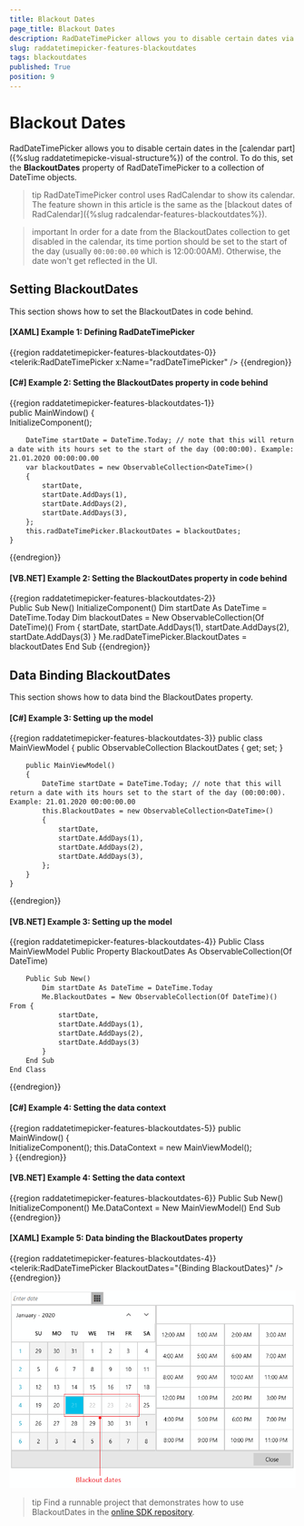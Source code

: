 ```yaml
---
title: Blackout Dates
page_title: Blackout Dates
description: RadDateTimePicker allows you to disable certain dates via the BlackoutDates property.
slug: raddatetimepicker-features-blackoutdates
tags: blackoutdates
published: True
position: 9
---
```


# Blackout Dates

RadDateTimePicker allows you to disable certain dates in the [calendar part]({%slug raddatetimepicke-visual-structure%}) of the control. To do this, set the __BlackoutDates__ property of RadDateTimePicker to a collection of DateTime objects.

>tip RadDateTimePicker control uses RadCalendar to show its calendar. The feature shown in this article is the same as the [blackout dates of RadCalendar]({%slug radcalendar-features-blackoutdates%}).

>important In order for a date from the BlackoutDates collection to get disabled in the calendar, its time portion should be set to the start of the day (usually `00:00:00.00` which is 12:00:00AM). Otherwise, the date won't get reflected in the UI.

## Setting BlackoutDates

This section shows how to set the BlackoutDates in code behind.

#### __[XAML] Example 1: Defining RadDateTimePicker__
{{region raddatetimepicker-features-blackoutdates-0}}
	<telerik:RadDateTimePicker x:Name="radDateTimePicker" />
{{endregion}}

#### __[C#] Example 2: Setting the BlackoutDates property in code behind__
{{region raddatetimepicker-features-blackoutdates-1}}	
	public MainWindow()
	{		
		InitializeComponent();

		DateTime startDate = DateTime.Today; // note that this will return a date with its hours set to the start of the day (00:00:00). Example: 21.01.2020 00:00:00.00
		var blackoutDates = new ObservableCollection<DateTime>()
		{
			startDate,
			startDate.AddDays(1),
			startDate.AddDays(2),
			startDate.AddDays(3),
		};
		this.radDateTimePicker.BlackoutDates = blackoutDates;
	}
{{endregion}}

#### __[VB.NET] Example 2: Setting the BlackoutDates property in code behind__
{{region raddatetimepicker-features-blackoutdates-2}}	
	Public Sub New()
	    InitializeComponent()
	    Dim startDate As DateTime = DateTime.Today
	    Dim blackoutDates = New ObservableCollection(Of DateTime)() From {
		startDate,
		startDate.AddDays(1),
		startDate.AddDays(2),
		startDate.AddDays(3)
	    }
	    Me.radDateTimePicker.BlackoutDates = blackoutDates
	End Sub
{{endregion}}

## Data Binding BlackoutDates

This section shows how to data bind the BlackoutDates property.

#### __[C#] Example 3: Setting up the model__
{{region raddatetimepicker-features-blackoutdates-3}}
	public class MainViewModel
    {
        public ObservableCollection<DateTime> BlackoutDates { get; set; }

        public MainViewModel()
        {
            DateTime startDate = DateTime.Today; // note that this will return a date with its hours set to the start of the day (00:00:00). Example: 21.01.2020 00:00:00.00
            this.BlackoutDates = new ObservableCollection<DateTime>()
            {
                startDate,
                startDate.AddDays(1),
                startDate.AddDays(2),
                startDate.AddDays(3),
            };
        }
    }
{{endregion}}

#### __[VB.NET] Example 3: Setting up the model__
{{region raddatetimepicker-features-blackoutdates-4}}
	Public Class MainViewModel
		Public Property BlackoutDates As ObservableCollection(Of DateTime)

		Public Sub New()
			Dim startDate As DateTime = DateTime.Today
			Me.BlackoutDates = New ObservableCollection(Of DateTime)() From {
			    startDate,
			    startDate.AddDays(1),
			    startDate.AddDays(2),
			    startDate.AddDays(3)
			}
		End Sub
	End Class
{{endregion}}

#### __[C#] Example 4: Setting the data context__
{{region raddatetimepicker-features-blackoutdates-5}}
	public MainWindow()
	{		
		InitializeComponent();
		this.DataContext = new MainViewModel();		
	}
{{endregion}}

#### __[VB.NET] Example 4: Setting the data context__
{{region raddatetimepicker-features-blackoutdates-6}}
	Public Sub New()
		InitializeComponent()
		Me.DataContext = New MainViewModel()
	End Sub
{{endregion}}

#### __[XAML] Example 5: Data binding the BlackoutDates property__
{{region raddatetimepicker-features-blackoutdates-4}}
	<telerik:RadDateTimePicker BlackoutDates="{Binding BlackoutDates}" />
{{endregion}}

![WPF RadDateTimePicker with Blackout Dates](images/raddatetimepicker-features-blackoutdates-0.png)

>tip Find a runnable project that demonstrates how to use BlackoutDates in the [online SDK repository](https://github.com/telerik/xaml-sdk/tree/master/DateTimePicker/AllowedDates).

